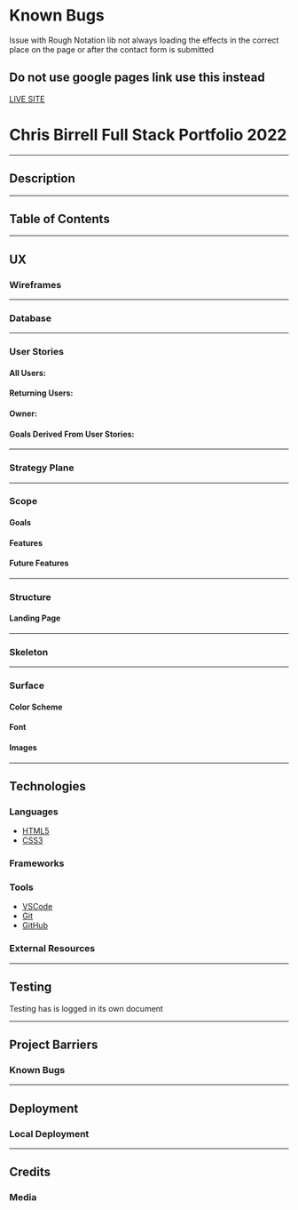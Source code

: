 # Known Bugs

Issue with Rough Notation lib not always loading the effects in the correct place on the page or after the contact form is submitted

## Do not use google pages link use this instead

[LIVE SITE](https://chris-birrell.tech)


# Chris Birrell Full Stack Portfolio 2022


---

## Description



---

## Table of Contents



---

## UX

### Wireframes



---

### Database


---

### User Stories

#### All Users:



#### Returning Users:



#### Owner:




#### Goals Derived From User Stories:



---

### Strategy Plane



---

### Scope

#### Goals



#### Features


#### Future Features


---

### Structure



#### Landing Page



---

### Skeleton


---

### Surface

#### Color Scheme



#### Font




#### Images



---

## Technologies

### Languages

- [HTML5](https://en.wikipedia.org/wiki/HTML5)
- [CSS3](https://en.wikipedia.org/wiki/CSS)


### Frameworks


### Tools

- [VSCode](https://code.visualstudio.com/)
- [Git](https://git-scm.com/)
- [GitHub](https://github.com/)


### External Resources


---

## Testing

Testing has is logged in its own document 

---

## Project Barriers


### Known Bugs


---

## Deployment

### Local Deployment ###


---

## Credits

### Media
